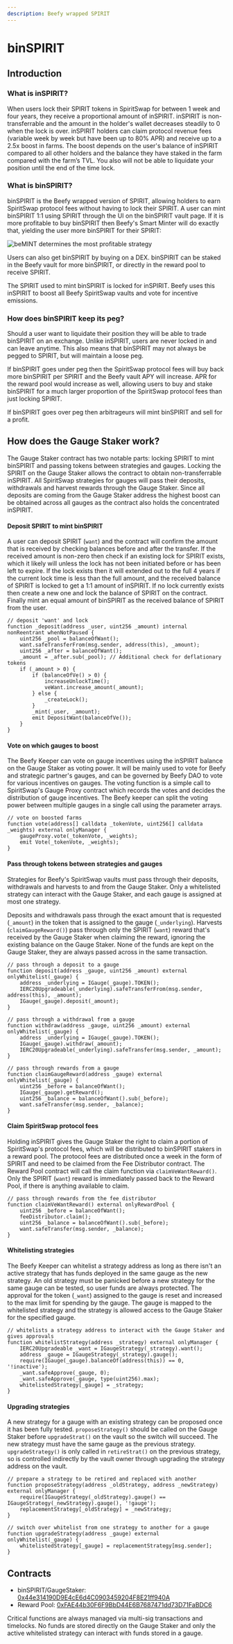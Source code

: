 ```yaml
---
description: Beefy wrapped SPIRIT
---
```


# binSPIRIT

## Introduction

### What is inSPIRIT?

When users lock their SPIRIT tokens in SpiritSwap for between 1 week and four years, they receive a proportional amount of inSPIRIT. inSPIRIT is non-transferrable and the amount in the holder's wallet decreases steadily to 0 when the lock is over. inSPIRIT holders can claim protocol revenue fees (variable week by week but have been up to 80% APR) and receive up to a 2.5x boost in farms. The boost depends on the user's balance of inSPIRIT compared to all other holders and the balance they have staked in the farm compared with the farm’s TVL. You also will not be able to liquidate your position until the end of the time lock.

### What is binSPIRIT?

binSPIRIT is the Beefy wrapped version of SPIRIT, allowing holders to earn SpiritSwap protocol fees without having to lock their SPIRIT. A user can mint binSPIRIT 1:1 using SPIRIT through the UI on the binSPIRIT vault page. If it is more profitable to buy binSPIRIT then Beefy's Smart Minter will do exactly that, yielding the user more binSPIRIT for their SPIRIT:

![beMINT determines the most profitable strategy](https://1519541449-files.gitbook.io/\~/files/v0/b/gitbook-x-prod.appspot.com/o/spaces%2F-MJZ0tXJc-hdgL-YTlPk-887967055%2Fuploads%2FJWM2XFvdZVsHQgGkaKSH%2Fbeftm\_mint.jpg?alt=media\&token=97817dc7-e6b5-49a0-84d0-c1324fbbf71c)

Users can also get binSPIRIT by buying on a DEX. binSPIRIT can be staked in the Beefy vault for more binSPIRIT, or directly in the reward pool to receive SPIRIT.

The SPIRIT used to mint binSPIRIT is locked for inSPIRIT. Beefy uses this inSPIRIT to boost all Beefy SpiritSwap vaults and vote for incentive emissions.

### How does binSPIRIT keep its peg?

Should a user want to liquidate their position they will be able to trade binSPIRIT on an exchange. Unlike inSPIRIT, users are never locked in and can leave anytime. This also means that binSPIRIT may not always be pegged to SPIRIT, but will maintain a loose peg.

If binSPIRIT goes under peg then the SpiritSwap protocol fees will buy back more binSPIRIT per SPIRIT and the Beefy vault APY will increase. APR for the reward pool would increase as well, allowing users to buy and stake binSPIRIT for a much larger proportion of the SpiritSwap protocol fees than just locking SPIRIT.

If binSPIRIT goes over peg then arbitrageurs will mint binSPIRIT and sell for a profit.

## How does the Gauge Staker work?

The Gauge Staker contract has two notable parts: locking SPIRIT to mint binSPIRIT and passing tokens between strategies and gauges. Locking the SPIRIT on the Gauge Staker allows the contract to obtain non-transferrable inSPIRIT. All SpiritSwap strategies for gauges will pass their deposits, withdrawals and harvest rewards through the Gauge Staker. Since all deposits are coming from the Gauge Staker address the highest boost can be obtained across all gauges as the contract also holds the concentrated inSPIRIT.

#### Deposit SPIRIT to mint binSPIRIT

A user can deposit SPIRIT (`want`) and the contract will confirm the amount that is received by checking balances before and after the transfer. If the received amount is non-zero then check if an existing lock for SPIRIT exists, which it likely will unless the lock has not been initiated before or has been left to expire. If the lock exists then it will extended out to the full 4 years if the current lock time is less than the full amount, and the received balance of SPIRIT is locked to get a 1:1 amount of inSPIRIT. If no lock currently exists then create a new one and lock the balance of SPIRIT on the contract. Finally mint an equal amount of binSPIRIT as the received balance of SPIRIT from the user.

```
// deposit 'want' and lock
function _deposit(address _user, uint256 _amount) internal nonReentrant whenNotPaused {
    uint256 _pool = balanceOfWant();    
    want.safeTransferFrom(msg.sender, address(this), _amount);
    uint256 _after = balanceOfWant();    
    _amount = _after.sub(_pool); // Additional check for deflationary tokens
    if (_amount > 0) {
        if (balanceOfVe() > 0) {
            increaseUnlockTime();
            veWant.increase_amount(_amount);        
        } else {            
            _createLock();
        }        
        _mint(_user, _amount);        
        emit DepositWant(balanceOfVe());    
    }
}
```

#### Vote on which gauges to boost

The Beefy Keeper can vote on gauge incentives using the inSPIRIT balance on the Gauge Staker as voting power. It will be mainly used to vote for Beefy and strategic partner's gauges, and can be governed by Beefy DAO to vote for various incentives on gauges. The voting function is a simple call to SpiritSwap's Gauge Proxy contract which records the votes and decides the distribution of gauge incentives. The Beefy keeper can split the voting power between multiple gauges in a single call using the parameter arrays.

```
// vote on boosted farms
function vote(address[] calldata _tokenVote, uint256[] calldata _weights) external onlyManager {    
    gaugeProxy.vote(_tokenVote, _weights);    
    emit Vote(_tokenVote, _weights);
}
```

#### Pass through tokens between strategies and gauges

Strategies for Beefy's SpiritSwap vaults must pass through their deposits, withdrawals and harvests to and from the Gauge Staker. Only a whitelisted strategy can interact with the Gauge Staker, and each gauge is assigned at most one strategy.

Deposits and withdrawals pass through the exact amount that is requested (`_amount`) in the token that is assigned to the gauge (`_underlying`). Harvests (`claimGaugeReward()`) pass through only the SPIRIT (`want`) reward that's received by the Gauge Staker when claiming the reward, ignoring the existing balance on the Gauge Staker. None of the funds are kept on the Gauge Staker, they are always passed across in the same transaction.

```
// pass through a deposit to a gauge
function deposit(address _gauge, uint256 _amount) external onlyWhitelist(_gauge) {
    address _underlying = IGauge(_gauge).TOKEN();    
    IERC20Upgradeable(_underlying).safeTransferFrom(msg.sender, address(this), _amount);    
    IGauge(_gauge).deposit(_amount);
}
    
// pass through a withdrawal from a gauge
function withdraw(address _gauge, uint256 _amount) external onlyWhitelist(_gauge) {
    address _underlying = IGauge(_gauge).TOKEN();    
    IGauge(_gauge).withdraw(_amount);    
    IERC20Upgradeable(_underlying).safeTransfer(msg.sender, _amount);
}

// pass through rewards from a gauge
function claimGaugeReward(address _gauge) external onlyWhitelist(_gauge) {
    uint256 _before = balanceOfWant();
    IGauge(_gauge).getReward();
    uint256 _balance = balanceOfWant().sub(_before);
    want.safeTransfer(msg.sender, _balance);
}
```

#### Claim SpiritSwap protocol fees

Holding inSPIRIT gives the Gauge Staker the right to claim a portion of SpiritSwap's protocol fees, which will be distributed to binSPIRIT stakers in a reward pool. The protocol fees are distributed once a week in the form of SPIRIT and need to be claimed from the Fee Distributor contract. The Reward Pool contract will call the claim function via `claimVeWantReward()`. Only the SPIRIT (`want`) reward is immediately passed back to the Reward Pool, if there is anything available to claim.

```
// pass through rewards from the fee distributor
function claimVeWantReward() external onlyRewardPool {    
    uint256 _before = balanceOfWant();    
    feeDistributor.claim();    
    uint256 _balance = balanceOfWant().sub(_before);    
    want.safeTransfer(msg.sender, _balance);
}
```

#### Whitelisting strategies

The Beefy Keeper can whitelist a strategy address as long as there isn't an active strategy that has funds deployed in the same gauge as the new strategy. An old strategy must be panicked before a new strategy for the same gauge can be tested, so user funds are always protected. The approval for the token (`_want`) assigned to the gauge is reset and increased to the max limit for spending by the gauge. The gauge is mapped to the whitelisted strategy and the strategy is allowed access to the Gauge Staker for the specified gauge.

```
// whitelists a strategy address to interact with the Gauge Staker and gives approvals
function whitelistStrategy(address _strategy) external onlyManager {    
    IERC20Upgradeable _want = IGaugeStrategy(_strategy).want();    
    address _gauge = IGaugeStrategy(_strategy).gauge();    
    require(IGauge(_gauge).balanceOf(address(this)) == 0, '!inactive');    
    _want.safeApprove(_gauge, 0);    
    _want.safeApprove(_gauge, type(uint256).max);    
    whitelistedStrategy[_gauge] = _strategy;
}
```

#### Upgrading strategies

A new strategy for a gauge with an existing strategy can be proposed once it has been fully tested. `proposeStrategy()` should be called on the Gauge Staker before `upgradeStrat()` on the vault so the switch will succeed. The new strategy must have the same gauge as the previous strategy. `upgradeStrategy()` is only called in `retireStrat()` on the previous strategy, so is controlled indirectly by the vault owner through upgrading the strategy address on the vault.

```
// prepare a strategy to be retired and replaced with another
function proposeStrategy(address _oldStrategy, address _newStrategy) external onlyManager {    
    require(IGaugeStrategy(_oldStrategy).gauge() == IGaugeStrategy(_newStrategy).gauge(), '!gauge');    
    replacementStrategy[_oldStrategy] = _newStrategy;
}

// switch over whitelist from one strategy to another for a gauge
function upgradeStrategy(address _gauge) external onlyWhitelist(_gauge) {
    whitelistedStrategy[_gauge] = replacementStrategy[msg.sender];
}
```

## Contracts

* binSPIRIT/GaugeStaker: [0x44e314190D9E4cE6d4C0903459204F8E21ff940A](https://ftmscan.com/address/0x44e314190D9E4cE6d4C0903459204F8E21ff940A)
* Reward Pool: [0xFAE44b30F6F9BbD44E6B7687471dd73D71FaBDC6](https://ftmscan.com/address/0xFAE44b30F6F9BbD44E6B7687471dd73D71FaBDC6)

Critical functions are always managed via multi-sig transactions and timelocks. No funds are stored directly on the Gauge Staker and only the active whitelisted strategy can interact with funds stored in a gauge.
